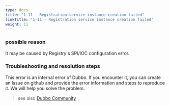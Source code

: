 ```yaml
---
type: docs
title: "1-11 - Registration service instance creation failed"
linkTitle: "1-11 - Registration service instance creation failed"
weight: 11
---
```


### possible reason
It may be caused by Registry's SPI/IOC configuration error.
### Troubleshooting and resolution steps
This error is an internal error of Dubbo. If you encounter it, you can create an Issue on github and provide the error information and steps to reproduce it. We will help you solve the problem.

> see also
[Dubbo Community](https://github.com/apache/dubbo)
